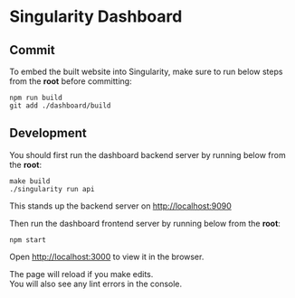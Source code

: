 # Singularity Dashboard

## Commit
To embed the built website into Singularity, make sure to run below steps from the **root** before committing:
```shell
npm run build
git add ./dashboard/build
```

## Development
You should first run the dashboard backend server by running below from the **root**:
```
make build
./singularity run api
```

This stands up the backend server on [http://localhost:9090](http://localhost:9090)

Then run the dashboard frontend server by running below from the **root**:
```
npm start
```
Open [http://localhost:3000](http://localhost:3000) to view it in the browser.

The page will reload if you make edits.\
You will also see any lint errors in the console.
